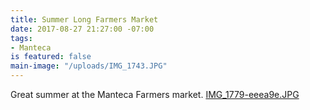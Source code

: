 ```yaml
---
title: Summer Long Farmers Market
date: 2017-08-27 21:27:00 -07:00
tags:
- Manteca
is featured: false
main-image: "/uploads/IMG_1743.JPG"
---
```


Great summer at the Manteca Farmers market.
[IMG_1779-eeea9e.JPG](/uploads/IMG_1779-eeea9e.JPG)